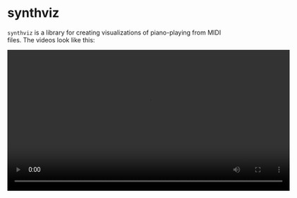 # synthviz

`synthviz` is a library for creating visualizations of piano-playing from MIDI files. The videos look like this:

<video src="https://replicate.com/api/models/jxmorris12/piano-transcription/files/85c361bf-41cb-4a33-bc70-3d195cf23b90/output.mp4" width="640"/>

Right now, synthviz just provides a Python API. Command-line API is hopefully coming soon!

## Requirements

### system requirements

You'll need to install a couple of tools that make rendering this video possible:

1. [ffmpeg](https://ffmpeg.org) (creates video from audio and image video frames) - on Ubuntu, `sudo apt-get install ffmpeg`
2. [timidity](http://timidity.sourceforge.net/install.html) (synthesizes piano audio from MIDI) - on Ubuntu, `sudo apt-get install timidity`

### python package requirements

Install this package via `pypi`: 

```bash
pip install synthviz
```

## Usage

You can use synthviz through the Python API:

```python
from synthviz import create_video

create_video('river.midi') # provide str path of MIDI file
```

## Options

The `create_video` function provides a lot of of options:

```python
def create_video(input_midi: str, 
		video_filename = "output.mp4",
		image_width	= 1280,
		image_height = 720,
		black_key_height = 2/3,
		falling_note_color = [75, 105, 177], # default: darker blue
		pressed_key_color = [197, 208, 231], # default: lighter blue
		vertical_speed = 1/4,
		fps = 20
	) 
```

- `input_midi` (str): path to MIDI file
- `video_filename` (str): path to output video, synthviz will write the video here
- `image_width` (int): width of output video in px
- `image_height` (int): height of output video in px
- `black_key_height` (float): height of black keys as a percentage of piano height 
- `falling_note_color` (Tuple[int]): color of falling keys in video, list of three RGB integers
- `pressed_key_color` (Tuple[int]): color of pressed-down keys in video, list of three RGB integers
- `vertical_speed` (float): the speed of the falling keys, fraction measured as main-image-heights per second
- `fps` (int): frames-per-second of output video


## Creating video from raw audio

With the help of the [`piano_transcription_inference`](https://github.com/qiuqiangkong/piano_transcription_inerence) library, you can make a cool video directly from raw audio! 

First, install that library via `pip install piano_transcription_inference`. Then run the following code:

```python
import librosa
import os
import pathlib

from piano_transcription_inference import PianoTranscription, sample_rate, load_audio
from synthviz import create_video

audio_input = 'my_audio.mp3'
midi_intermediate_filename = 'transcription.mid'
video_filename = 'output.mp4'

transcriptor = PianoTranscription(device='cuda', checkpoint_path='./model.pth')
audio, _ = librosa.core.load(str(audio_input), sr=sample_rate)
transcribed_dict = transcriptor.transcribe(audio, midi_intermediate_filename)
create_video(input_midi=midi_intermediate_filename, video_filename=video_filename)
```

# Credits

The synthviz library was originall adapted from [this blog post](https://pappubahry.com/misc/piano_diaries/synthesia/), 
"Making Synthesia-style videos in Ubuntu", written by David Barry. Thanks David!
